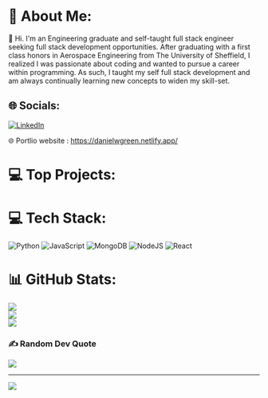 # 💫 About Me:
🔭 Hi. I'm an Engineering graduate and self-taught full stack engineer seeking full stack development opportunities.
  After graduating with a first class honors in Aerospace Engineering from The University of Sheffield, I realized I was passionate about coding and wanted to pursue a career within programming. As such, I taught my self full stack development and am always continually learning new concepts to widen my skill-set.
## 🌐 Socials:
[![LinkedIn](https://img.shields.io/badge/LinkedIn-%230077B5.svg?logo=linkedin&logoColor=white)](https://linkedin.com/in/https://www.linkedin.com/in/daniel-green-0925a2151/) 

🌐 Portlio website : https://danielwgreen.netlify.app/

# 💻 Top Projects:


# 💻 Tech Stack:
![Python](https://img.shields.io/badge/python-3670A0?style=for-the-badge&logo=python&logoColor=ffdd54) ![JavaScript](https://img.shields.io/badge/javascript-%23323330.svg?style=for-the-badge&logo=javascript&logoColor=%23F7DF1E) ![MongoDB](https://img.shields.io/badge/MongoDB-%234ea94b.svg?style=for-the-badge&logo=mongodb&logoColor=white) ![NodeJS](https://img.shields.io/badge/node.js-6DA55F?style=for-the-badge&logo=node.js&logoColor=white) ![React](https://img.shields.io/badge/react-%2320232a.svg?style=for-the-badge&logo=react&logoColor=%2361DAFB)
# 📊 GitHub Stats:
![](https://github-readme-stats.vercel.app/api?username=dwg21&theme=dark&hide_border=false&include_all_commits=false&count_private=false)<br/>
![](https://github-readme-streak-stats.herokuapp.com/?user=dwg21&theme=dark&hide_border=false)<br/>
![](https://github-readme-stats.vercel.app/api/top-langs/?username=dwg21&theme=dark&hide_border=false&include_all_commits=false&count_private=false&layout=compact)

### ✍️ Random Dev Quote
![](https://quotes-github-readme.vercel.app/api?type=horizontal&theme=radical)

---
[![](https://visitcount.itsvg.in/api?id=dwg21&icon=0&color=0)](https://visitcount.itsvg.in)

